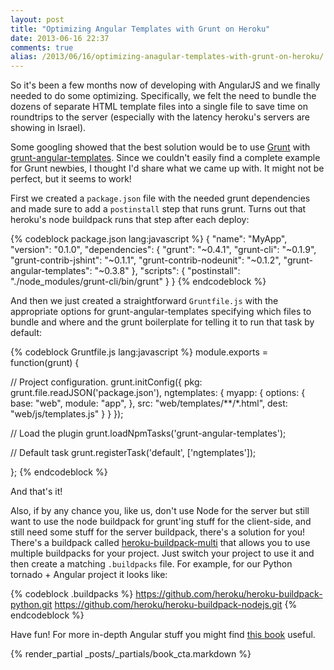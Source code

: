 ```yaml
---
layout: post
title: "Optimizing Angular Templates with Grunt on Heroku"
date: 2013-06-16 22:37
comments: true
alias: /2013/06/16/optimizing-anagular-templates-with-grunt-on-heroku/
---
```


So it's been a few months now of developing with AngularJS and we finally needed to do some optimizing. Specifically, we felt the need to bundle the dozens of separate HTML template files into a single file to save time on roundtrips to the server (especially with the latency heroku's servers are showing in Israel).

Some googling showed that the best solution would be to use [Grunt](http://gruntjs.com/) with [grunt-angular-templates](https://github.com/ericclemmons/grunt-angular-templates). Since we couldn't easily find a complete example for Grunt newbies, I thought I'd share what we came up with. It might not be perfect, but it seems to work!

First we created a `package.json` file with the needed grunt dependencies and made sure to add a `postinstall` step that runs grunt. Turns out that heroku's node buildpack runs that step after each deploy:

{% codeblock package.json lang:javascript %}
{
  "name": "MyApp",
  "version": "0.1.0",
  "dependencies": {
    "grunt": "~0.4.1",
    "grunt-cli": "~0.1.9",
    "grunt-contrib-jshint": "~0.1.1",
    "grunt-contrib-nodeunit": "~0.1.2",
    "grunt-angular-templates": "~0.3.8"
  },
  "scripts": {
    "postinstall": "./node_modules/grunt-cli/bin/grunt"
  }
}
{% endcodeblock %}

And then we just created a straightforward `Gruntfile.js` with the appropriate options for grunt-angular-templates specifying which files to bundle and where and the grunt boilerplate for telling it to run that task by default:

{% codeblock Gruntfile.js lang:javascript %}
module.exports = function(grunt) {

  // Project configuration.
  grunt.initConfig({
    pkg: grunt.file.readJSON('package.json'),
    ngtemplates: {
        myapp: {
            options: {
                base: "web",
                module: "app",
            },
            src: "web/templates/**/*.html",
            dest: "web/js/templates.js"
        }
    }
  });

  // Load the plugin
  grunt.loadNpmTasks('grunt-angular-templates');

  // Default task
  grunt.registerTask('default', ['ngtemplates']);

};
{% endcodeblock %}

And that's it!

Also, if by any chance you, like us, don't use Node for the server but still want to use the node buildpack for grunt'ing stuff for the client-side, and still need some stuff for the server buildpack, there's a solution for you! There's a buildpack called [heroku-buildpack-multi](https://github.com/ddollar/heroku-buildpack-multi) that allows you to use multiple buildpacks for your project. Just switch your project to use it and then create a matching `.buildpacks` file. For example, for our Python tornado + Angular project it looks like:

{% codeblock .buildpacks %}
https://github.com/heroku/heroku-buildpack-python.git
https://github.com/heroku/heroku-buildpack-nodejs.git
{% endcodeblock %}

Have fun! For more in-depth Angular stuff you might find [this book](http://www.amazon.com/gp/product/B00CJLFF8K?ie=UTF8&camp=213733&creative=393177&creativeASIN=B00CJLFF8K&linkCode=shr&tag=thcodu02-20&qid=1371412376&sr=8-2&keywords=angularjs) useful.

{% render_partial _posts/_partials/book_cta.markdown %}
